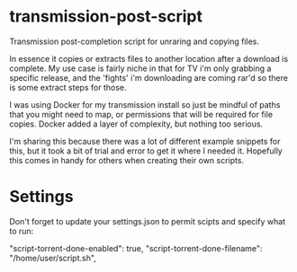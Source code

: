 # transmission-post-script
Transmission post-completion script for unraring and copying files. 

In essence it copies or extracts files to another location after a download is complete.
My use case is fairly niche in that for TV i'm only grabbing a specific release, and the 'fights' i'm downloading are coming rar'd so there is some extract steps for those. 

I was using Docker for my transmission install so just be mindful of paths that you might need to map, or permissions that will be required for file copies.  Docker added a layer of complexity, but nothing too serious. 

I'm sharing this because there was a lot of different example snippets for this, but it took a bit of trial and error to get it where I needed it.  Hopefully this comes in handy for others when creating their own scripts. 


# Settings

Don't forget to update your settings.json to permit scipts and specify what to run:

"script-torrent-done-enabled": true,
"script-torrent-done-filename": "/home/user/script.sh",
